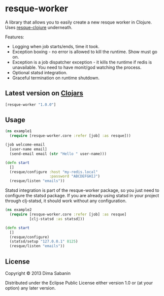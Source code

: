 # resque-worker

A library that allows you to easily create a new resque worker in Clojure. Uses [resque-clojure](https://github.com/jxa/resque-clojure) underneath.

Features:

* Logging when job starts/ends, time it took.
* Exception boxing - no error is allowed to kill the runtime. Show must go on.
* Exception is a job dispatcher exception - it kills the runtime if redis is unavailable. You need to have monit/god watching the process.
* Optional statsd integration.
* Graceful termination on runtime shutdown.

## Latest version on [Clojars](https://clojars.org/resque-worker)

```clojure
[resque-worker "1.0.0"]
```

## Usage

```clojure
(ns example1
  (require [resque-worker.core :refer [job] :as resque]))

(job welcome-email
  [user-name email]
  (send-email email (str "Hello " user-name)))

(defn start
  []
  (resque/configure :host "my-redis.local"
                    :password "ABCDEFGHIJ")
  (resque/listen "emails"))
```

Statsd integration is part of the resque-worker package, so you just need to configure the statsd package. 
If you are already using statsd in your project through clj-statsd, it should work without any configuration.

```clojure
(ns example2
  (require [resque-worker.core :refer [job] :as resque]
           [clj-statsd :as statsd]))

(defn start
  []
  (resque/configure)
  (statsd/setup "127.0.0.1" 8125)
  (resque/listen "emails"))
```

## License

Copyright © 2013 Dima Sabanin

Distributed under the Eclipse Public License either version 1.0 or (at
your option) any later version.


